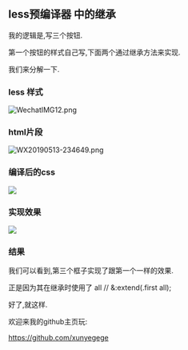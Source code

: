##  less预编译器 中的继承

我的逻辑是,写三个按钮.  

第一个按钮的样式自己写,下面两个通过继承方法来实现.  

我们来分解一下.

### less 样式

![WechatIMG12.png](https://i.loli.net/2019/05/13/5cd991256cc7552297.png)



### html片段

![WX20190513-234649.png](https://i.loli.net/2019/05/13/5cd9917ec96d416534.png)

 ### 编译后的css



![](https://cdn.sinaimg.cn.52ecy.cn/large/005BYqpgly1g304mwmowbj30b10agdgu.jpg)

### 实现效果

![](https://cdn.sinaimg.cn.52ecy.cn/large/005BYqpgly1g304lizd1hg31ey0o4u11.jpg)



### 结果

我们可以看到,第三个框子实现了跟第一个一样的效果.  

正是因为其在继承时使用了  all   //  &:extend(.first all);  





好了,就这样.  

欢迎来我的github主页玩:



https://github.com/xunyegege





















```html

```



